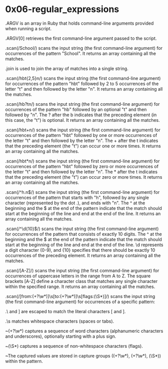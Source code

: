 # 0x06-regular_expressions

 .ARGV is an array in Ruby that holds command-line arguments provided when running a script.

 .ARGV[0] retrieves the first command-line argument passed to the script.

 .scan(/School/) scans the input string (the first command-line argument) for 
  occurrences of the pattern "School". It returns an array containing all the matches.

 .join is used to join the array of matches into a single string.

 .scan(/hbt{2,5}n/) scans the input string (the first command-line argument) for 
 occurrences of the pattern "hbt" followed by 2 to 5 occurrences of the letter "t" and 
 then followed by the letter "n". It returns an array containing all the matches.

 .scan(/hb?tn/) scans the input string (the first command-line argument) for 
  occurrences of the pattern "hb" followed by an optional "t" and then followed by "n". 
  The ? after the b indicates that the preceding element (in this case, the "t") is 
  optional. It returns an array containing all the matches.

.scan(/hbt+n/) scans the input string (the first command-line argument) for occurrences 
  of the pattern "hbt" followed by one or more occurrences of the letter "t" and then 
  followed by the letter "n". The + after the t indicates that the preceding element 
  (the "t") can occur one or more times. It returns an array containing all the matches.

.scan(/hbt*n/) scans the input string (the first command-line argument) for occurrences of the pattern "hbt" followed by zero or more occurrences of the letter "t" and then followed by the letter "n". The * after the t indicates that the preceding element (the "t") can occur zero or more times. It returns an array containing all the matches.

.scan(/^h.n$/) scans the input string (the first command-line argument) for occurrences of the pattern that starts with "h", followed by any single character (represented by the dot .), and ends with "n". The ^ at the beginning and the $ at the end of the pattern indicate that the match should start at the beginning of the line and end at the end of the line. It returns an array containing all the matches.

.scan(/^\d{10}$/) scans the input string (the first command-line argument) for occurrences of the pattern that consists of exactly 10 digits. The ^ at the beginning and the $ at the end of the pattern indicate that the match should start at the beginning of the line and end at the end of the line. \d represents a digit character (0-9), and {10} specifies that there should be exactly 10 occurrences of the preceding element. It returns an array containing all the matches.

 .scan(/[A-Z]/) scans the input string (the first command-line argument) for 
 occurrences of uppercase letters in the range from A to Z. The square brackets [A-Z] 
 define a character class that matches any single character within the specified range. 
  It returns an array containing all the matches.

 .scan(/[from:(+?\w*)]\s[to:(+?\w*)]\s[flags:(\S*)]/) scans the input string (the first command-line argument) for occurrences of a specific pattern:

  .\ and ] are escaped to match the literal characters [ and ].

 .\s matches whitespace characters (spaces or tabs).

  ~(\+?\w*) captures a sequence of word characters (alphanumeric characters and 
  underscores), optionally starting with a plus sign.

  ~(\S*) captures a sequence of non-whitespace characters (flags).

  ~The captured values are stored in capture groups ((\+?\w*), (\+?\w*), (\S*)) within 
  the pattern.
